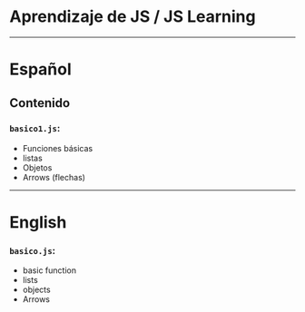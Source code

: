 # Aprendizaje de JS / JS Learning
---
# Español

## Contenido
### `basico1.js`:
- Funciones básicas
- listas
- Objetos
- Arrows (flechas)
---
# English

### `basico.js`:
- basic function
- lists
- objects
- Arrows